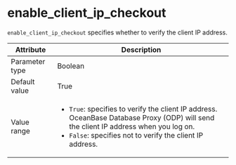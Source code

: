 # enable_client_ip_checkout

`enable_client_ip_checkout` specifies whether to verify the client IP address.

| Attribute | Description |
|----------|---------|
| Parameter type | Boolean |
| Default value | True |
| Value range | <ul><li>`True`: specifies to verify the client IP address. OceanBase Database Proxy (ODP) will send the client IP address when you log on.</li><li>`False`: specifies not to verify the client IP address.</li></ul> |
